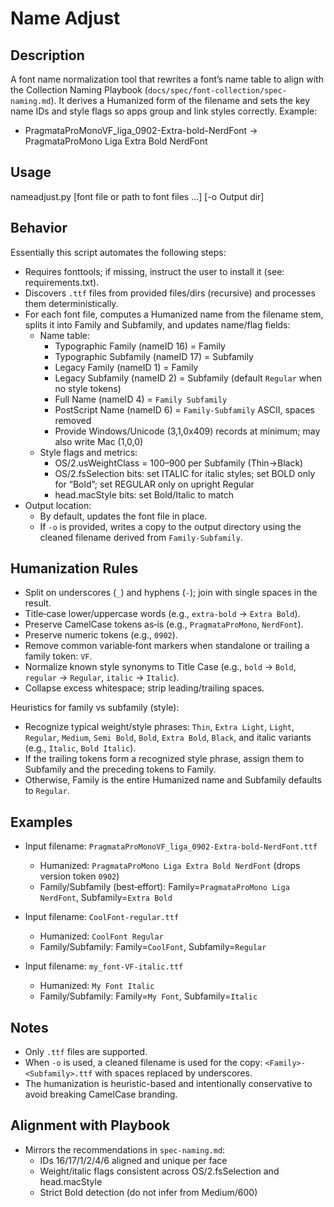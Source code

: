 Name Adjust
===

## Description

A font name normalization tool that rewrites a font’s name table to align with the Collection Naming Playbook (`docs/spec/font-collection/spec-naming.md`). It derives a Humanized form of the filename and sets the key name IDs and style flags so apps group and link styles correctly. Example:

- PragmataProMonoVF_liga_0902-Extra-bold-NerdFont → PragmataProMono Liga Extra Bold NerdFont

## Usage

nameadjust.py [font file or path to font files ...] [-o Output dir]

## Behavior

Essentially this script automates the following steps:

- Requires fonttools; if missing, instruct the user to install it (see: requirements.txt).
- Discovers `.ttf` files from provided files/dirs (recursive) and processes them deterministically.
- For each font file, computes a Humanized name from the filename stem, splits it into Family and Subfamily, and updates name/flag fields:
  - Name table:
    - Typographic Family (nameID 16) = Family
    - Typographic Subfamily (nameID 17) = Subfamily
    - Legacy Family (nameID 1) = Family
    - Legacy Subfamily (nameID 2) = Subfamily (default `Regular` when no style tokens)
    - Full Name (nameID 4) = `Family Subfamily`
    - PostScript Name (nameID 6) = `Family-Subfamily` ASCII, spaces removed
    - Provide Windows/Unicode (3,1,0x409) records at minimum; may also write Mac (1,0,0)
  - Style flags and metrics:
    - OS/2.usWeightClass = 100–900 per Subfamily (Thin→Black)
    - OS/2.fsSelection bits: set ITALIC for italic styles; set BOLD only for “Bold”; set REGULAR only on upright Regular
    - head.macStyle bits: set Bold/Italic to match
- Output location:
  - By default, updates the font file in place.
  - If `-o` is provided, writes a copy to the output directory using the cleaned filename derived from `Family-Subfamily`.

## Humanization Rules

- Split on underscores (`_`) and hyphens (`-`); join with single spaces in the result.
- Title‑case lower/uppercase words (e.g., `extra-bold` → `Extra Bold`).
- Preserve CamelCase tokens as‑is (e.g., `PragmataProMono`, `NerdFont`).
- Preserve numeric tokens (e.g., `0902`).
- Remove common variable‑font markers when standalone or trailing a family token: `VF`.
- Normalize known style synonyms to Title Case (e.g., `bold` → `Bold`, `regular` → `Regular`, `italic` → `Italic`).
- Collapse excess whitespace; strip leading/trailing spaces.

Heuristics for family vs subfamily (style):

- Recognize typical weight/style phrases: `Thin`, `Extra Light`, `Light`, `Regular`, `Medium`, `Semi Bold`, `Bold`, `Extra Bold`, `Black`, and italic variants (e.g., `Italic`, `Bold Italic`).
- If the trailing tokens form a recognized style phrase, assign them to Subfamily and the preceding tokens to Family.
- Otherwise, Family is the entire Humanized name and Subfamily defaults to `Regular`.

## Examples

- Input filename: `PragmataProMonoVF_liga_0902-Extra-bold-NerdFont.ttf`
  - Humanized: `PragmataProMono Liga Extra Bold NerdFont` (drops version token `0902`)
  - Family/Subfamily (best‑effort): Family=`PragmataProMono Liga NerdFont`, Subfamily=`Extra Bold`

- Input filename: `CoolFont-regular.ttf`
  - Humanized: `CoolFont Regular`
  - Family/Subfamily: Family=`CoolFont`, Subfamily=`Regular`

- Input filename: `my_font-VF-italic.ttf`
  - Humanized: `My Font Italic`
  - Family/Subfamily: Family=`My Font`, Subfamily=`Italic`

## Notes

- Only `.ttf` files are supported.
- When `-o` is used, a cleaned filename is used for the copy: `<Family>-<Subfamily>.ttf` with spaces replaced by underscores.
- The humanization is heuristic-based and intentionally conservative to avoid breaking CamelCase branding.

Alignment with Playbook
-----------------------
- Mirrors the recommendations in `spec-naming.md`:
  - IDs 16/17/1/2/4/6 aligned and unique per face
  - Weight/italic flags consistent across OS/2.fsSelection and head.macStyle
  - Strict Bold detection (do not infer from Medium/600)
